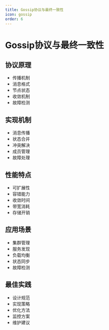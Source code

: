 ```yaml
---
title: Gossip协议与最终一致性
icon: gossip
order: 6
---
```


# Gossip协议与最终一致性

## 协议原理
- 传播机制
- 消息格式
- 节点状态
- 收敛机制
- 故障检测

## 实现机制
- 消息传播
- 状态合并
- 冲突解决
- 成员管理
- 故障处理

## 性能特点
- 可扩展性
- 容错能力
- 收敛时间
- 带宽消耗
- 存储开销

## 应用场景
- 集群管理
- 服务发现
- 负载均衡
- 状态同步
- 故障检测

## 最佳实践
- 设计规范
- 实现策略
- 优化方法
- 监控方案
- 维护建议
